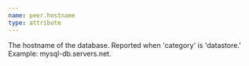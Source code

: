 ```yaml
---
name: peer.hostname
type: attribute
---
```


The hostname of the database. Reported when 'category' is 'datastore.' Example: mysql-db.servers.net.